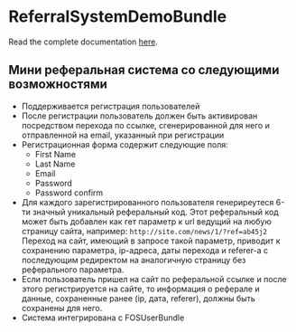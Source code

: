 ReferralSystemDemoBundle
========================

Read the complete documentation [here](http://referralsystemdemobundle.readthedocs.org/en/latest/index.html).

Мини реферальная система со следующими возможностями
----------------------------------------------------

 - Поддерживается регистрация пользователей
 - После регистрации пользователь должен быть активирован посредством перехода по ссылке, сгенерированной для него 
   и отправленной на email, указанный при регистрации
 - Регистрационная форма содержит следующие поля:
   - First Name
   - Last Name
   - Email
   - Password
   - Password confirm
 - Для каждого зарегистрированного пользователя генериреутеся 6-ти значный уникальный реферальный код. Этот реферальный 
   код может быть добавлен как гет параметр к url ведущий на любую страницу сайта, например: 
    `http://site.com/news/1/?ref=ab45j2`
   Переход на сайт, имеющий в запросе такой параметр, приводит к сохранению параметра, ip-адреса, даты перехода и referer-а
   с последующим редиректом на аналогичную страницу без реферального параметра.
 - Если пользователь пришел на сайт по реферальной ссылке и после этого регистрируется на сайте, то информация о реферале и
   данные, сохраненные ранее (ip, дата, referer), должны быть сохранены для него.
 - Система интегрирована с FOSUserBundle